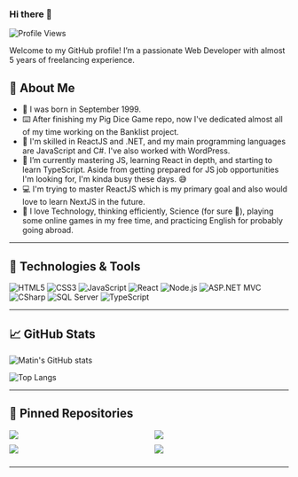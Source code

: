 ### Hi there 👋

![Profile Views](https://komarev.com/ghpvc/?username=MatinT-SA&color=brightgreen)

Welcome to my GitHub profile! I’m a passionate Web Developer with almost 5 years of freelancing experience.

## 👦 About Me

- 🎂 I was born in September 1999.
- ⌨️ After finishing my Pig Dice Game repo, now I've dedicated almost all of my time working on the Banklist project.
- 🔭 I'm skilled in ReactJS and .NET, and my main programming languages are JavaScript and C#. I've also worked with WordPress.
- 🌱 I’m currently mastering JS, learning React in depth, and starting to learn TypeScript. Aside from getting prepared for JS job opportunities I'm looking for, I'm kinda busy these days. 😅
- 💻 I'm trying to master ReactJS which is my primary goal and also would love to learn NextJS in the future.
- 🤔 I love Technology, thinking efficiently, Science (for sure 🔭), playing some online games in my free time, and practicing English for probably going abroad.

---

## 🔧 Technologies & Tools

![HTML5](https://img.shields.io/badge/-HTML5-E34F26?style=flat-square&logo=html5&logoColor=white)
![CSS3](https://img.shields.io/badge/-CSS3-1572B6?style=flat-square&logo=css3)
![JavaScript](https://img.shields.io/badge/-JavaScript-EDD600?style=flat-square&logo=javascript&logoColor=white)
![React](https://img.shields.io/badge/-React-20232a?style=flat-square&logo=react)
![Node.js](https://img.shields.io/badge/-Node.js-43853D?style=flat-square&logo=Node.js&logoColor=white)
![ASP.NET MVC](https://img.shields.io/badge/-ASP.NET%20MVC-5C2D91?style=flat-square&logo=.net&logoColor=white)
![CSharp](https://img.shields.io/badge/-C%23-239120?style=flat-square&logo=c-sharp&logoColor=white)
![SQL Server](https://img.shields.io/badge/-SQL%20Server-CC2927?style=flat-square&logo=Microsoft-SQL-Server&logoColor=white)
![TypeScript](https://img.shields.io/badge/-TypeScript-007ACC?style=flat-square&logo=typescript&logoColor=white)

---

## 📈 GitHub Stats

![Matin's GitHub stats](https://github-readme-stats.vercel.app/api?username=MatinT-SA&show_icons=true&theme=radical)

![Top Langs](https://github-readme-stats.vercel.app/api/top-langs/?username=MatinT-SA&layout=compact&theme=radical)

---

## 📌 Pinned Repositories

<div style="display: flex; flex-wrap: wrap; justify-content: space-between;">
  <div style="flex-basis: 48%; margin-bottom: 10px;">
    <a href="https://github.com/MatinT-SA/pig-dice-game">
      <img src="https://github-readme-stats.vercel.app/api/pin/?username=MatinT-SA&repo=pig-dice-game&theme=radical" />
    </a>
  </div>
  <div style="flex-basis: 48%; margin-bottom: 10px;">
    <a href="https://github.com/MatinT-SA/Guess_The_Number">
      <img src="https://github-readme-stats.vercel.app/api/pin/?username=MatinT-SA&repo=Guess_The_Number&theme=radical" />
    </a>
  </div>
  <div style="flex-basis: 48%; margin-bottom: 10px;">
    <a href="https://github.com/MatinT-SA/ThreeJS-portfolio">
      <img src="https://github-readme-stats.vercel.app/api/pin/?username=MatinT-SA&repo=ThreeJS-portfolio&theme=radical" />
    </a>
  </div>
  <div style="flex-basis: 48%; margin-bottom: 10px;">
    <a href="https://github.com/MatinT-SA/fancy-restaurant">
      <img src="https://github-readme-stats.vercel.app/api/pin/?username=MatinT-SA&repo=fancy-restaurant&theme=radical" />
    </a>
  </div>
</div>

---
